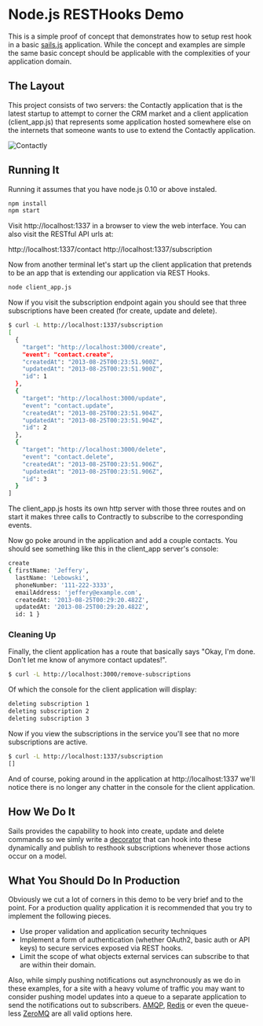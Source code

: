 # Node.js RESTHooks Demo
This is a simple proof of concept that demonstrates how to setup rest
hook in a basic <a href="http://sailsjs.org/">sails.js</a> application. While the concept and examples
are simple the same basic concept should be applicable with the
complexities of your application domain. 

## The Layout
This project consists of two servers: the Contactly application that is
the latest startup to attempt to corner the CRM market and a client
application (client_app.js) that represents some application hosted
somewhere else on the internets that someone wants to use to extend the
Contactly application. 

![Contactly](http://i.imgur.com/KCvjSm8.png)
 
## Running It
Running it assumes that you have node.js 0.10 or above instaled. 


```bash
npm install
npm start

```

Visit http://localhost:1337 in a browser to view the web interface. You
can also visit the RESTful API urls at:

http://localhost:1337/contact
http://localhost:1337/subscription

Now from another terminal let's start up the client application that
pretends to be an app that is extending our application via REST Hooks. 

```bash
node client_app.js

```

Now if you visit the subscription endpoint again you should see that
three subscriptions have been created (for create, update and delete). 

```bash
$ curl -L http://localhost:1337/subscription                                                                                                          [17:23:52]
[
  {
    "target": "http://localhost:3000/create",
    "event": "contact.create",
    "createdAt": "2013-08-25T00:23:51.900Z",
    "updatedAt": "2013-08-25T00:23:51.900Z",
    "id": 1
  },
  {
    "target": "http://localhost:3000/update",
    "event": "contact.update",
    "createdAt": "2013-08-25T00:23:51.904Z",
    "updatedAt": "2013-08-25T00:23:51.904Z",
    "id": 2
  },
  {
    "target": "http://localhost:3000/delete",
    "event": "contact.delete",
    "createdAt": "2013-08-25T00:23:51.906Z",
    "updatedAt": "2013-08-25T00:23:51.906Z",
    "id": 3
  }
]
```

The client_app.js hosts its own http server with those three routes and
on start it makes three calls to Contractly to subscribe to the
corresponding events. 

Now go poke around in the application and add a couple contacts. You
should see something like this in the client_app server's console: 

```bash
create                                                                                                                                              [17:23:54]
{ firstName: 'Jeffery',
  lastName: 'Lebowski',
  phoneNumber: '111-222-3333',
  emailAddress: 'jeffery@example.com',
  createdAt: '2013-08-25T00:29:20.482Z',
  updatedAt: '2013-08-25T00:29:20.482Z',
  id: 1 }

```

### Cleaning Up
Finally, the client application has a route that basically says "Okay,
I'm done. Don't let me know of anymore contact updates!". 

```bash
$ curl -L http://localhost:3000/remove-subscriptions                                                                                                  [17:31:30]
```

Of which the console for the client application will display: 

```bash
deleting subscription 1
deleting subscription 2
deleting subscription 3
```

Now if you view the subscriptions in the service you'll see that no more
subscriptions are active. 

```bash
$ curl -L http://localhost:1337/subscription                                                                                                          [17:31:49]
[]

```

And of course, poking around in the application at http://localhost:1337
we'll notice there is no longer any chatter in the console for the
client application. 


## How We Do It
Sails provides the capability to hook into create, update and delete commands 
so we simly write a [decorator](https://github.com/zapier/node-resthooksdemo/blob/master/api/services/SubscriptionNotifier.js) 
that can hook into these dynamically and publish to resthook subscriptions whenever 
those actions occur on a model.

## What You Should Do In Production
Obviously we cut a lot of corners in this demo to be very brief and to
the point. For a production quality application it is recommended that
you try to implement the following pieces.

- Use proper validation and application security techniques
- Implement a form of authentication (whether OAuth2, basic auth or API
keys) to secure services exposed via REST hooks.
- Limit the scope of what objects external services can subscribe to
that are within their domain. 

Also, while simply pushing notifications out asynchronously as we do in
these examples, for a site with a heavy volume of traffic you may want
to consider pushing model updates into a queue to a separate application
to send the notifications out to subscribers. <a href="https://github.com/postwait/node-amqp">AMQP</a>, <a
href="https://github.com/pietern/hiredis-node">Redis</a> or even the
queue-less <a href="https://github.com/JustinTulloss/zeromq.node">ZeroMQ</a> are all valid options here. 
